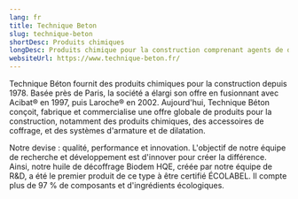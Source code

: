 ```yaml
---
lang: fr
title: Technique Beton
slug: technique-beton
shortDesc: Produits chimiques
longDesc: Produits chimique pour la construction comprenant agents de démoulage de béton, réparation de béton, produits de préparation de surface, mélange de béton et de liquide, produits de cure, mortiers, produits de fixation, adjuvants et adhésifs.
websiteUrl: https://www.technique-beton.fr/
---
```


<p class="text-body-16 lg:text-body-18 font-medium">
  Technique Béton fournit des produits chimiques pour la construction depuis 1978. Basée près de Paris, la société a élargi son offre en fusionnant avec Acibat® en 1997, puis Laroche® en 2002.  Aujourd'hui, Technique Béton conçoit, fabrique et commercialise une offre globale de produits pour la construction, notamment des produits chimiques, des accessoires de coffrage, et des systèmes d'armature et de dilatation.
</p>

<p class="text-body-16 lg:text-body-18">
  Notre devise : qualité, performance et innovation. L'objectif de notre équipe de recherche et développement est d'innover pour créer la différence. Ainsi, notre huile de décoffrage Biodem HQE, créée par notre équipe de R&D, a été le premier produit de ce type à être certifié ÉCOLABEL. Il compte plus de 97 % de composants et d'ingrédients écologiques.
</p>
